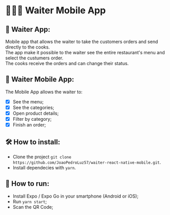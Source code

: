 # 👩🏽‍🍳 Waiter Mobile App

## 📱 Waiter App:

Mobile app that allows the waiter to take the customers orders and send directly to the cooks. <br />
The app make it possible to the waiter see the entire restaurant's menu and select the custumers order. <br />
The cooks receive the orders and can change their status.

## 📱 Waiter Mobile App:

The Mobile App allows the waiter to:

- [x] See the menu;
- [x] See the categories;
- [x] Open product details;
- [x] Filter by category;
- [x] Finish an order;
 
## 🛠 How to install:

- Clone the project `git clone https://github.com/JoaoPedroLuz57/waiter-react-native-mobile.git`.
- Install dependecies with `yarn`.

## 🚀 How to run:

- Install Expo / Expo Go in your smartphone (Android or iOS);
- Run `yarn start`;
- Scan the QR Code;
